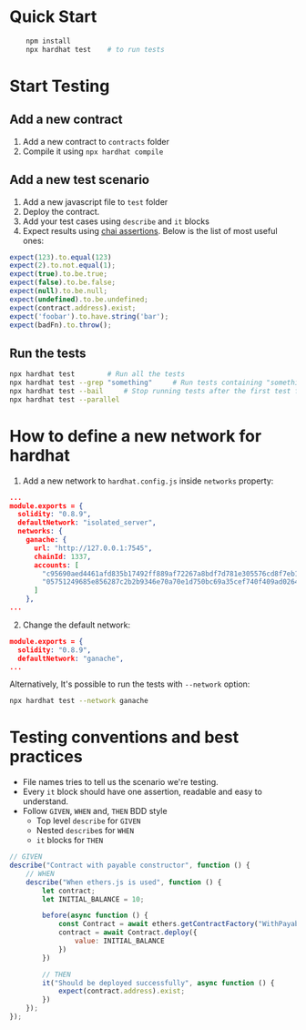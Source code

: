 # Quick Start

```bash
    npm install
    npx hardhat test    # to run tests
```

# Start Testing
## Add a new contract
1. Add a new contract to `contracts` folder
2. Compile it using `npx hardhat compile`

## Add a new test scenario
1. Add a new javascript file to `test` folder
2. Deploy the contract.
3. Add your test cases using `describe` and `it` blocks
4. Expect results using [chai assertions](https://www.chaijs.com/api/bdd/). Below is the list of most useful ones:
```javascript
expect(123).to.equal(123)
expect(2).to.not.equal(1);
expect(true).to.be.true;
expect(false).to.be.false;
expect(null).to.be.null;
expect(undefined).to.be.undefined;
expect(contract.address).exist;
expect('foobar').to.have.string('bar');
expect(badFn).to.throw();
```
## Run the tests
```bash
npx hardhat test        # Run all the tests
npx hardhat test --grep "something"     # Run tests containing "something" in their descriptions
npx hardhat test --bail     # Stop running tests after the first test failure
npx hardhat test --parallel
```


# How to define a new network for hardhat
1. Add a new network to `hardhat.config.js` inside `networks` property:
```json
...
module.exports = {
  solidity: "0.8.9",
  defaultNetwork: "isolated_server",
  networks: {
    ganache: {
      url: "http://127.0.0.1:7545",
      chainId: 1337,
      accounts: [
        "c95690aed4461afd835b17492ff889af72267a8bdf7d781e305576cd8f7eb182",
        "05751249685e856287c2b2b9346e70a70e1d750bc69a35cef740f409ad0264ad"
      ]
    },
...
```

2. Change the default network:
```json
module.exports = {
  solidity: "0.8.9",
  defaultNetwork: "ganache",
...
```
Alternatively, It's possible to run the tests with `--network` option:
```bash
npx hardhat test --network ganache
```
# Testing conventions and best practices
* File names tries to tell us the scenario we're testing.
* Every `it` block should have one assertion, readable and easy to understand.
* Follow `GIVEN`, `WHEN` and, `THEN` BDD style
    * Top level `describe` for `GIVEN`
    * Nested `describe`s for `WHEN`
    * `it` blocks for `THEN`

```javascript
// GIVEN 
describe("Contract with payable constructor", function () {
    // WHEN
    describe("When ethers.js is used", function () {
        let contract;
        let INITIAL_BALANCE = 10;

        before(async function () {
            const Contract = await ethers.getContractFactory("WithPayableConstructor")
            contract = await Contract.deploy({
                value: INITIAL_BALANCE
            })
        })

        // THEN
        it("Should be deployed successfully", async function () {
            expect(contract.address).exist;
        })
    });
});

```